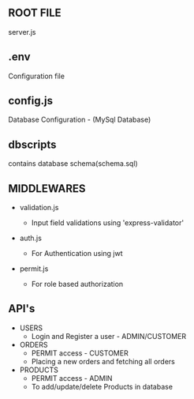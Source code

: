 ROOT FILE
----------
server.js

.env
----------
Configuration file

config.js
----------
Database Configuration - (MySql Database)

dbscripts
-----------
contains database schema(schema.sql)

MIDDLEWARES
---------------
* validation.js
    * Input field validations using 'express-validator'

* auth.js
    * For Authentication using jwt

* permit.js
    * For role based authorization 

API's 
--------------
* USERS
    * Login and Register a user - ADMIN/CUSTOMER  
* ORDERS 
    * PERMIT access - CUSTOMER 
    * Placing a new orders and fetching all orders
* PRODUCTS 
    * PERMIT access - ADMIN
    * To add/update/delete Products in database

